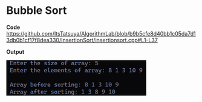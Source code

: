 Bubble Sort
============

**Code**
https://github.com/ItsTatsuya/AlgorithmLab/blob/b9b5cfe8d40bb1c05da7d13db0b1cf17f8dea330/InsertionSort/insertionsort.cpp#L1-L37

**Output**


![image](output.png)
